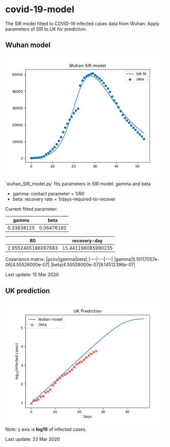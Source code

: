 # covid-19-model
 The SIR model fitted to COVID-19 infected cases data from Wuhan. Apply parameters of SIR to UK for prediction.

## Wuhan model

![wuhan_model](wuhan_model.png)

`wuhan_SIR_model.py' fits parameters in SIR model: gamma and beta
- gamma: contact parameter = 1/R0
- beta: recovery rate = 1/days-required-to-recover
  
Current fitted parameter:

|gamma|beta|
|---|---|
|0.33838125|0.06476182|

|R0|recovery-day|
|---|---|
|2.9552465186097683|15.441196085990235|

Covariance matrix:
|pcov|gamma|beta|
|---|---|---|
|gamma|5.10117057e-06|4.55526000e-07|
|beta|4.55526000e-07|9.14512396e-07|

Last update: 15 Mar 2020

## UK prediction

![UK_predict](UK_prediction.png)

Note: y axis is **log10** of infected cases.

Last update: 23 Mar 2020